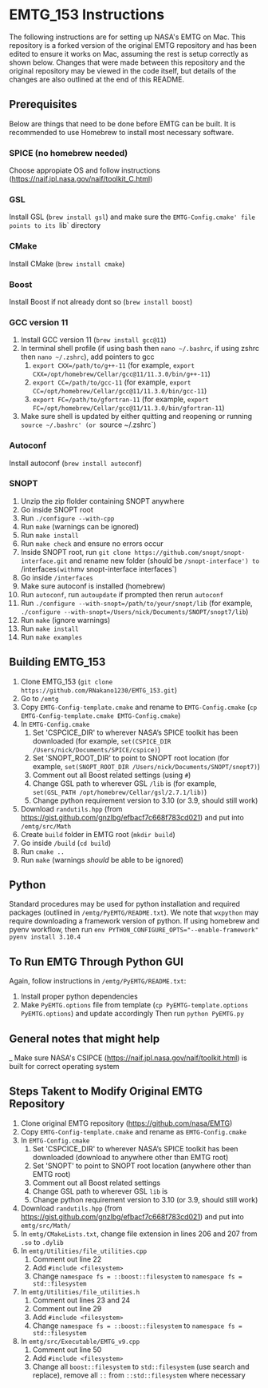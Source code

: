 # EMTG_153 Instructions
The following instructions are for setting up NASA's EMTG on Mac. This repository is a forked version of the original EMTG repository and has been edited to ensure it works on Mac, assuming the rest is setup correctly as shown below. Changes that were made between this repository and the original repository may be viewed in the code itself, but details of the changes are also outlined at the end of this README.

## Prerequisites
Below are things that need to be done before EMTG can be built. It is recommended to use Homebrew to install most necessary software.

### SPICE (no homebrew needed)
Choose appropiate OS and follow instructions (https://naif.jpl.nasa.gov/naif/toolkit_C.html)

### GSL
Install GSL (`brew install gsl`) and make sure the `EMTG-Config.cmake' file points to its `lib` directory

### CMake
Install CMake (`brew install cmake`)

### Boost
Install Boost if not already dont so (`brew install boost`)

### GCC version 11
1. Install GCC version 11 (`brew install gcc@11`)
2. In terminal shell profile (if using bash then `nano ~/.bashrc`, if using zshrc then `nano ~/.zshrc`), add pointers to gcc
    1. `export CXX=/path/to/g++-11` (for example, `export CXX=/opt/homebrew/Cellar/gcc@11/11.3.0/bin/g++-11`)
    2. `export CC=/path/to/gcc-11` (for example, `export CC=/opt/homebrew/Cellar/gcc@11/11.3.0/bin/gcc-11`)
    3. `export FC=/path/to/gfortran-11` (for example, `export FC=/opt/homebrew/Cellar/gcc@11/11.3.0/bin/gfortran-11`)
4. Make sure shell is updated by either quitting and reopening or running `source ~/.bashrc' (or `source ~/.zshrc`)

### Autoconf
Install autoconf (`brew install autoconf`)

### SNOPT
1. Unzip the zip flolder containing SNOPT anywhere
2. Go inside SNOPT root
3. Run `./configure --with-cpp`
4. Run `make` (warnings can be ignored)
5. Run `make install`
6. Run `make check` and ensure no errors occur
7. Inside SNOPT root, run `git clone https://github.com/snopt/snopt-interface.git` and rename new folder (should be `/snopt-interface') to `/interfaces` (with `mv snopt-interface interfaces`)
8. Go inside `/interfaces`
9. Make sure autoconf is installed (homebrew)
10. Run `autoconf`, run `autoupdate` if prompted then rerun `autoconf`
11. Run `./configure --with-snopt=/path/to/your/snopt/lib` (for example, `./configure --with-snopt=/Users/nick/Documents/SNOPT/snopt7/lib`)
12. Run `make` (ignore warnings)
13. Run `make install`
14. Run `make examples`

## Building EMTG_153
1. Clone EMTG_153 (`git clone https://github.com/RNakano1230/EMTG_153.git`)
2. Go to `/emtg`
3. Copy `EMTG-Config-template.cmake` and rename to `EMTG-Config.cmake` (`cp EMTG-Config-template.cmake EMTG-Config.cmake`)
4. In `EMTG-Config.cmake`
    1. Set 'CSPCICE_DIR' to wherever NASA’s SPICE toolkit has been downloaded (for example, `set(CSPICE_DIR /Users/nick/Documents/SPICE/cspice)`)
    2. Set 'SNOPT_ROOT_DIR' to point to SNOPT root location (for example, `set(SNOPT_ROOT_DIR /Users/nick/Documents/SNOPT/snopt7)`)
    3. Comment out all Boost related settings (using `#`)
    4. Change GSL path to wherever GSL `/lib` is (for example, `set(GSL_PATH /opt/homebrew/Cellar/gsl/2.7.1/lib)`)
    5. Change python requirement version to 3.10 (or 3.9, should still work)
5. Download `randutils.hpp` (from https://gist.github.com/gnzlbg/efbacf7c668f783cd021) and put into `/emtg/src/Math`
6. Create `build` folder in EMTG root (`mkdir build`)
7. Go inside `/build` (`cd build`)
8. Run `cmake ..`
9. Run `make` (warnings *should* be able to be ignored)

## Python
Standard procedures may be used for python installation and required packages (outlined in `/emtg/PyEMTG/README.txt`). We note that `wxpython` may require downloading a framework version of python. If using homebrew and pyenv workflow, then run `env PYTHON_CONFIGURE_OPTS="--enable-framework" pyenv install 3.10.4`

## To Run EMTG Through Python GUI
Again, follow instructions in `/emtg/PyEMTG/README.txt`:
1. Install proper python dependencies
2. Make `PyEMTG.options` file from template (`cp PyEMTG-template.options PyEMTG.options`) and update accordingly
Then run `python PyEMTG.py`

## General notes that might help
_ Make sure NASA's CSIPCE (https://naif.jpl.nasa.gov/naif/toolkit.html) is built for correct operating system


## Steps Takent to Modify Original EMTG Repository
1. Clone original EMTG repository (https://github.com/nasa/EMTG)
2. Copy `EMTG-Config-template.cmake` and rename as `EMTG-Config.cmake`
3. In `EMTG-Config.cmake`
    1. Set 'CSPCICE_DIR' to wherever NASA’s SPICE toolkit has been downloaded (download to anywhere other than EMTG root)
    2. Set 'SNOPT' to point to SNOPT root location (anywhere other than EMTG root)
    3. Comment out all Boost related settings
    4. Change GSL path to wherever GSL `lib` is
    5. Change python requirement version to 3.10 (or 3.9, should still work)
4. Download `randutils.hpp` (from https://gist.github.com/gnzlbg/efbacf7c668f783cd021) and put into `emtg/src/Math/`
5. In `emtg/CMakeLists.txt`, change file extension in lines 206 and 207 from `.so` to `.dylib`
6. In `emtg/Utilities/file_utilities.cpp`
    1. Comment out line 22
    2. Add `#include <filesystem>`
    3. Change `namespace fs = ::boost::filesystem` to `namespace fs = std::filesystem`
7. In `emtg/Utilities/file_utilities.h`
    1. Comment out lines 23 and 24
    2. Comment out line 29
    3. Add `#include <filesystem>`
    4. Change `namespace fs = ::boost::filesystem` to `namespace fs = std::filesystem`
8. In `emtg/src/Executable/EMTG_v9.cpp`
    1. Comment out line 50
    2. Add `#include <filesystem>`
    3. Change all `boost::filesystem` to `std::filesystem` (use search and replace), remove all `::` from `::std::filesystem` where necessary 
